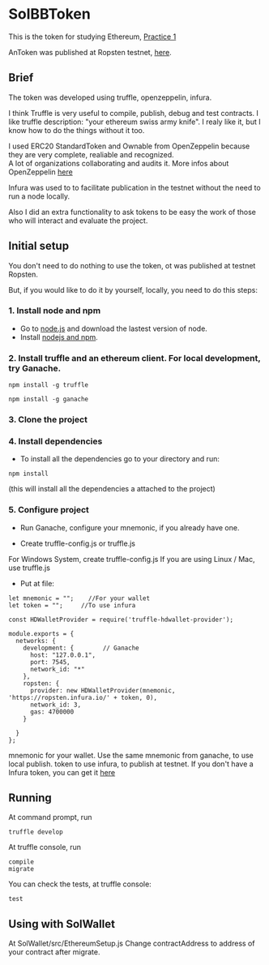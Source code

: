 # SolBBToken
This is the token for studying Ethereum, [Practice 1](https://github.com/thieuan/blockchain/blob/master/eth/practice/coding_challenge_1.md)

AnToken was published at Ropsten testnet, [here](https://ropsten.etherscan.io/address/0x3730aa313345f4b00e478a5010c2d3b921555520).

## Brief
The token was developed using truffle, openzeppelin, infura.

I think Truffle is very useful to compile, publish, debug and test contracts. I like truffle description: "your ethereum swiss army knife".
I realy like it, but I know how to do the things without it too.

I used ERC20 StandardToken and Ownable from OpenZeppelin because they are very complete, realiable and recognized.  
A lot of organizations collaborating and audits it. More infos about OpenZeppelin [here](https://openzeppelin.org/api/docs/open-zeppelin.html)

Infura was used to to facilitate publication in the testnet without the need to run a node locally.

Also I did an extra functionality to ask tokens to be easy the work of those who will interact and evaluate the project.

## Initial setup

You don't need to do nothing to use the token, ot was published at testnet Ropsten.

But, if you would like to do it by yourself, locally, you need to do this steps:

### 1. Install node and npm
* Go to [node.js](https://nodejs.org/en/) and download the lastest version of node. 
* Install [nodejs and npm](https://docs.npmjs.com/getting-started/installing-node).

### 2. Install truffle and an ethereum client. For local development, try Ganache.
```
npm install -g truffle 

npm install -g ganache
```

### 3. Clone the project


### 4. Install dependencies
- To install all the dependencies go to your directory and run:
```
npm install
```
(this will install all the dependencies a attached to the project)


### 5. Configure project
* Run  Ganache, configure your mnemonic, if you already have one.

* Create truffle-config.js or truffle.js

For Windows System, create truffle-config.js 
If you are using Linux / Mac, use truffle.js

* Put at file:
```
let mnemonic = "";    //For your wallet
let token = "";     //To use infura

const HDWalletProvider = require('truffle-hdwallet-provider');

module.exports = {
  networks: {
    development: {        // Ganache
      host: "127.0.0.1",
      port: 7545,
      network_id: "*"
    },
    ropsten: {
      provider: new HDWalletProvider(mnemonic, 'https://ropsten.infura.io/' + token, 0),
      network_id: 3,
      gas: 4700000
    }

  }
};
```

mnemonic for your wallet. Use the same mnemonic from ganache, to use local publish.
token to use infura, to publish at testnet.
If you don't have a Infura token, you can get it [here](https://infura.io/register)


## Running
At command prompt, run
```
truffle develop
```

At truffle console, run
```
compile
migrate
```

You can check the tests, at truffle console:
```
test
```

## Using with SolWallet

At SolWallet/src/EthereumSetup.js
Change contractAddress to address of your contract after migrate.






